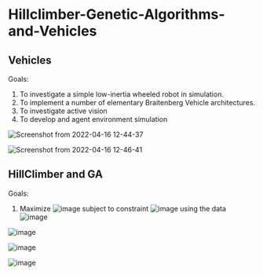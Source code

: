 # Hillclimber-Genetic-Algorithms-and-Vehicles

Vehicles
--------
Goals:
1. To investigate a simple low-inertia wheeled robot in simulation.
2. To implement a number of elementary Braitenberg Vehicle architectures.
3. To investigate active vision
3. To develop and agent environment simulation

![Screenshot from 2022-04-16 12-44-37](https://user-images.githubusercontent.com/48734358/163673634-cbf54929-10f4-461c-ae96-505751b586f1.png)

![Screenshot from 2022-04-16 12-46-41](https://user-images.githubusercontent.com/48734358/163673712-06ad161e-8135-426d-ab9d-c52bef8373c1.png)

HillClimber and GA
------------------
Goals:
1. Maximize ![image](https://user-images.githubusercontent.com/48734358/163673877-2e5b0f20-37f7-4a5c-9c76-15a427e560d0.png)
subject to constraint ![image](https://user-images.githubusercontent.com/48734358/163673885-97991ddf-4afe-456c-9264-95f232057120.png) using the data ![image](https://user-images.githubusercontent.com/48734358/163673892-b83bf629-4c60-49a1-a3b2-ec859c2172ce.png)

![image](https://user-images.githubusercontent.com/48734358/163673919-0406fb89-a560-4a6c-a275-cc0f26f57963.png)

![image](https://user-images.githubusercontent.com/48734358/163673926-243a8a4c-897f-4740-b011-8152f7f19bcf.png)

![image](https://user-images.githubusercontent.com/48734358/163673929-34c09f4e-241c-4755-8522-8eff5cec1004.png)
